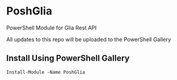 
# PoshGlia
PowerShell Module for Glia Rest API

All updates to this repo will be uploaded to the PowerShell Gallery

## Install Using PowerShell Gallery
    Install-Module -Name PoshGlia